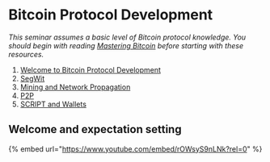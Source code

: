# Bitcoin Protocol Development

*This seminar assumes a basic level of Bitcoin protocol knowledge. You should begin with reading [Mastering Bitcoin](https://github.com/bitcoinbook/bitcoinbook) before starting with these resources.*

1. [Welcome to Bitcoin Protocol Development](welcome-to-the-bitcoin-protocol-development-seminar.md)
2. [SegWit](segwit.md)
3. [Mining and Network Propagation](mining-and-network-block-propagation.md)
4. [P2P](p2p.md)
5. [SCRIPT and Wallets](scripts-and-wallets.md)

## Welcome and expectation setting

{% embed url="https://www.youtube.com/embed/rOWsyS9nLNk?rel=0" %}
